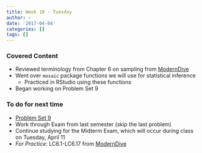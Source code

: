 ```yaml
---
title: Week 10 - Tuesday
author: ~
date: '2017-04-04'
categories: []
tags: []
---
```


### Covered Content
- Reviewed terminology from Chapter 6 on sampling from [ModernDive](https://ismayc.github.io/moderndiver-book/6-sim.html)
- Went over `mosaic` package functions we will use for statistical inference
  - Practiced in RStudio using these functions
- Began working on Problem Set 9


### To do for next time

- [Problem Set 9](http://ismayc.github.io/soc301_s2017/problem-sets/index.html#ps9)
- Work through Exam from last semester (skip the last problem)
- Continue studying for the Midterm Exam, which will occur during class on Tuesday, April 11
- *For Practice*: LC6.1-LC6.17 from [ModernDive](https://ismayc.github.io/moderndiver-book/6-sim.html)